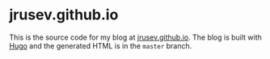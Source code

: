 jrusev.github.io
================

This is the source code for my blog at [jrusev.github.io](http://jrusev.github.io/).
The blog is built with [Hugo](http://gohugo.io/) and the generated HTML is in
the `master` branch.
